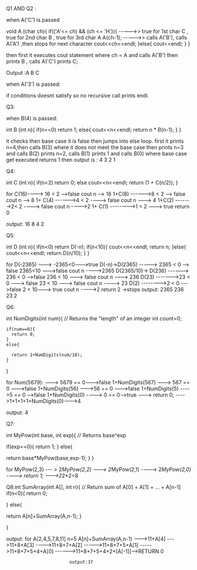 
Q1 AND Q2 :

when A('C') is passed

void A (char ch){
  if(('A'<= ch) && (ch <= 'H')){  ----->> true for 1st char C , true for 2nd char B , true for 3rd char A
    A(ch-1); ----->> calls A('B'), calls A('A') ,then stops for next character
    cout<<ch<<endl;
  }else{
    cout<<endl;
  }
}

then first it executes cout statement where ch = A and calls A('B') then prints B , calls A('C') prints C;

Output :A 
		B
		C	
		
when A('3') is passed:

if conditions doesnt satisfy so no recursive call prints endl.

Q3:

when B(4) is passed:

int B (int n){
  if(n==0)
    return 1;
  else{
    cout<<n<<endl;
    return n * B(n-1);
  }
}

it checks then base case it is false then jumps into else loop. first it prints n=4,then calls B(3) where it does not meet the base 
case then prints n=3 and calls B(2) prints n=2, calls B(1) prints 1 and calls B(0)  where base case get executed
returns 1
then output is :
4
3
2
1

Q4:

int C (int n){
  if(n<2)
    return 0;
  else
    cout<<n<<endl;
    return (1 + C(n/2));
}

for C(16)----> 16 < 2 -->false
				cout n --> 16
				1+C(8)
		------>8 < 2 --> false
				cout n --> 8
				1+ C(4)
		------>4 < 2 ----> false
				cout n ---> 4
				1+C(2)
		------->2< 2 ----> false
				cout n ---->2
				1+ C(1)
		-------->1 < 2 ---> true
				return 0
				
output:
16
8
4
2

Q5:

int D (int n){
  if(n<0)
    return D(-n);
    if(n<10){
      cout<<n<<endl;
      return n;
    }else{
      cout<<n<<endl;
      return D(n/10);
  }
}

for D(-2365) ---> -2365<0--->true
					D(-n)->D(2365)
			----->	2365 < 0 --> false
					2365<10 --->false
					cout n ---->2365
					D(2365/10)-> D(236)
			------>	236 < 0 -->false
					236 < 10 ---> false
					cout n ---> 236
					D(23)
			------->23 < 0 ---> false
					23 < 10 ---> false
					cout n ----> 23
					D(2)
			-------->2 < 0 --->false
					2 < 10---> true
					cout n ---->2
					return 2 ->stops
output:
2365
236
23
2					

Q6:

int NumDigits(int num){
    // Returns the "length" of an integer
    int count=0;
    
    if(num==0){
      return 0;
    }
    else{
    
      return 1+NumDigits(num/10);
    }
}

for Num(5679): ---> 5679 == 0--->false
						1+NumDigits(567)
				---> 567 == 0 --->false
						1+NumDigits(56)
				--->56 == 0 --->false
						1+NumDigits(5)
				---->5 == 0 -->false
						1+NumDigits(0)
				----> 0 == 0-->true ---> return 0;	---->1+1+1+1+NumDigits(0)--->4	

output: 4	

Q7:

int MyPow(int base, int exp){
    // Returns base^exp

if(exp==0){
  return 1;
}
else{
  
  return base*MyPow(base,exp-1);
}
}

for MyPow(2,3) --- > 2*MyPow(2,2)
				---> 2*MyPow(2,1)
				----> 2*MyPow(2,0)
				----> return 1; --->2*2*2=8
				
				
Q8:int SumArray(int A[], int n){
    // Return sum of A[0] + A[1] + … + A[n-1]
if(n<0){
  return 0;
  
}
else{
  
  return A[n]+SumArray(A,n-1);
}

}

output: for A[2,4,5,7,8,11] n=5
      A[n]+SumArray(A,n-1) --->11+A[4]
							--->11+8+A[3]
							---->11+8+7+A[2]
							----->11+8+7+5+A[1]
							----->11+8+7+5+4+A[0]
							------>11+8+7+5+4+2+[A[-1]]-->RETURN 0
							
							output:37


				
				
			


				
				
					
					

				
		
